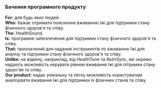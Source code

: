### Бачення програмного продукту
 
**For:** для будь яких людей.  
**Who:** бажає отримати пояснення вживанню їжі для підтримки стану фізичного здоров'я та співу.  
**The:** HealthSound.  
**Is:** програмне забезпечення для підтримки стану фізичного здоров'я та співу.  
**That:** призначений для надання інструментів по вживанню їжі для аналізу та підтримки стану фізичного здоров'я та співу.  
**Unlike:** на відміну, наприклад, від HealthTune та NutriSync, які окремо надають можливість керувати рівнем вживання їжі для пітримки стану здоро'вя та співу.  
**Our product:** надає унікальну та легку можливість користувачам аналізувати вживання їжі для підтримки їх фізичних станів та співу.
